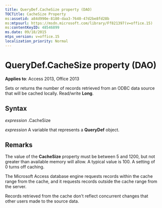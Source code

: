 ```yaml
---
title: QueryDef.CacheSize property (DAO)
TOCTitle: CacheSize Property
ms:assetid: a84d990e-8180-daa3-7640-47d2be8fd28b
ms:mtpsurl: https://msdn.microsoft.com/library/Ff821397(v=office.15)
ms:contentKeyID: 48546899
ms.date: 09/18/2015
mtps_version: v=office.15
localization_priority: Normal
---
```


# QueryDef.CacheSize property (DAO)


**Applies to**: Access 2013, Office 2013

Sets or returns the number of records retrieved from an ODBC data source that will be cached locally. Read/write **Long**.

## Syntax

*expression* .CacheSize

*expression* A variable that represents a **QueryDef** object.

## Remarks

The value of the **CacheSize** property must be between 5 and 1200, but not greater than available memory will allow. A typical value is 100. A setting of 0 turns off caching.

The Microsoft Access database engine requests records within the cache range from the cache, and it requests records outside the cache range from the server.

Records retrieved from the cache don't reflect concurrent changes that other users made to the source data.

